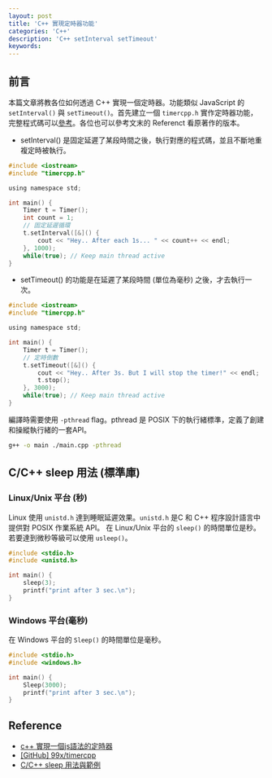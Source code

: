 ```yaml
---
layout: post
title: 'C++ 實現定時器功能'
categories: 'C++'
description: 'C++ setInterval setTimeout'
keywords: 
---
```


## 前言
本篇文章將教各位如何透過 C++ 實現一個定時器。功能類似 JavaScript 的 `setInterval()` 與 `setTimeout()`。首先建立一個 `timercpp.h` 實作定時器功能，完整程式碼可以[參考](https://github.com/1010code/timer-cpp/blob/main/timercpp.h)。各位也可以參考文末的 Referenct 看原著作的版本。

- setInterval() 是固定延遲了某段時間之後，執行對應的程式碼，並且不斷地重複定時被執行。

```c
#include <iostream>
#include "timercpp.h"

using namespace std;

int main() {
    Timer t = Timer();
    int count = 1;
    // 固定延遲循環
    t.setInterval([&]() {
        cout << "Hey.. After each 1s... " << count++ << endl;
    }, 1000);
    while(true); // Keep main thread active  
}
```

- setTimeout() 的功能是在延遲了某段時間 (單位為毫秒) 之後，才去執行一次。

```c
#include <iostream>
#include "timercpp.h"

using namespace std;

int main() {
    Timer t = Timer();
    // 定時倒數
    t.setTimeout([&]() {
        cout << "Hey.. After 3s. But I will stop the timer!" << endl;
        t.stop();
    }, 3000);
    while(true); // Keep main thread active  
}
```


編譯時需要使用 `-pthread` flag。pthread 是 POSIX 下的執行緒標準，定義了創建和操縱執行緒的一套API。

```sh
g++ -o main ./main.cpp -pthread 
```

## C/C++ sleep 用法 (標準庫)
### Linux/Unix 平台 (秒)
Linux 使用 `unistd.h` 達到睡眠延遲效果。`unistd.h` 是C 和 C++ 程序設計語言中提供對 POSIX 作業系統 API。 在 Linux/Unix 平台的 `sleep()` 的時間單位是秒。若要達到微秒等級可以使用 `usleep()`。

```c
#include <stdio.h>
#include <unistd.h>

int main() {
    sleep(3);
    printf("print after 3 sec.\n");
}
```

### Windows 平台(毫秒)
在 Windows 平台的 `Sleep()` 的時間單位是毫秒。

```c
#include <stdio.h>
#include <windows.h>

int main() {
    Sleep(3000);
    printf("print after 3 sec.\n");
}
```

## Reference
- [c++ 實現一個js語法的定時器](https://www.jianshu.com/p/d0bf314f4f3b)
- [[GitHub] 99x/timercpp](https://github.com/99x/timercpp)
- [C/C++ sleep 用法與範例](https://shengyu7697.github.io/cpp-sleep/)